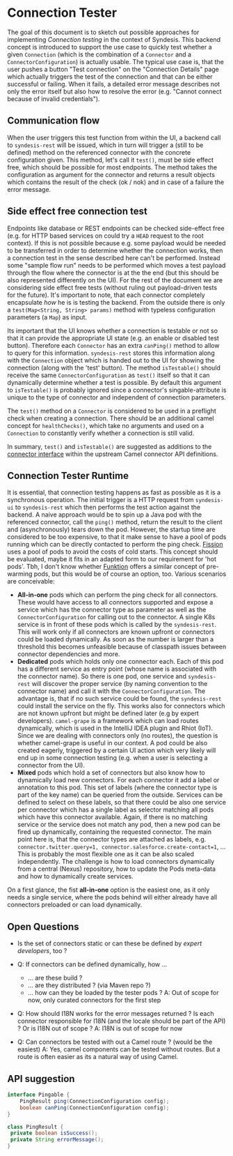 # Connection Tester

The goal of this document is to sketch out possible approaches for implementing _Connection testing_ in the context of Syndesis. This backend concept is introduced to support the use case to quickly test whether a given `Connection`  (which is the combination of a `Connector` and a `ConnectorConfiguration`) is actually usable. The typical use case is, that the user pushes a button "Test connection" on the "Connection Details" page which actually triggers the test of the connection and that can be either successful or failing. When it fails, a detailed error message describes not only the error itself but also how to resolve the error (e.g. "Cannot connect because of invalid credentials").

## Communication flow

When the user triggers this test function from within the UI, a backend call to `syndesis-rest` will be issued, which in turn will trigger a (still to be defined) method on the referenced connector with the concrete configuration given. This method, let's call it `test()`, must be side effect free, which should be possible for most endpoints. The method takes the configuration as argument for the connector and returns a result objects which contains the result of the check (ok / nok) and in case of a failure the error message.

## Side effect free connection test

Endpoints like database or REST endpoints can be checked side-effect free (e.g. for HTTP based services on could try a `HEAD` request to the root context). If this is not possible because e.g. some payload would be needed to be transferred in order to determine whether the connection works, then a connection test in the sense described here can't be performed. Instead some "sample flow run" needs to be performed which moves a test payload through the flow where the connector is at the the end (but this should be also represented differently on the UI). For the rest of the document we are considering side effect free tests (without ruling out payload-driven tests for the future). It's important to note, that each connector completely encapsulate _how_ he is is testing the backend. From the outside there is only a `test(Map<String, String> params)` method with typeless configuration parameters (a `Map`) as input.

Its important that the UI knows whether a connection is testable or not so that it can provide the appropriate UI state (e.g. an enable or disabled test button). Therefore each `Connector` has an extra `canPing()` method to allow to query for this information. `syndesis-rest` stores this information along with the `Connection` object which is handed out to the UI for showing the connection (along with the 'test' button). The method `isTestable()` should receive the same `ConnectorConfiguration` as `test()` itself so that it can dynamically determine whether a test is possible. By default this argument to `isTestable()` is probably ignored since a connector's singable-attribute is unique to the type of connector and independent of connection parameters.

The `test()` method on a `Connector` is considered to be used in a preflight check when creating a connection. There should be an additional camel concept for `healthChecks()`, which take no arguments and used on a `Connection` to constantly verify whether a connection is still valid.

In summary, `test()` and `isTestable()` are suggested as additions to the [connector interface](https://github.com/apache/camel/blob/master/connectors/camel-connector/src/main/java/org/apache/camel/component/connector/DefaultConnectorComponent.java) within the upstream Camel connector API definitions.

## Connection Tester Runtime

It is essential, that connection testing happens as fast as possible as it is a synchronous operation. The initial trigger is a HTTP request from `syndesis-ui` to `syndesis-rest` which then performs the test action against the backend. A naive approach would be to spin up a Java pod with the referenced connector, call the `ping()` method, return the result to the client and (asynchronously) tears down the pod. However, the startup time are considered to be too expensive, to that it make sense to have a pool of pods running which can be directly contacted to perform the ping check. [Fission](http://fission.io/) uses a pool of pods to avoid the costs of cold starts. This concept should be evaluated, maybe it fits in an adapted form to our requirement for 'hot pods'. Tbh, I don't know whether [Funktion](http://funktion.fabric8.io) offers a similar concept of pre-warming pods, but this would be of course an option, too.
Various scenarios are conceivable:

* **All-in-one** pods which can perform the ping check for all connectors. These would have access to all connectors supported and expose a service which has the connector type as parameter as well as the `ConnectorConfiguration` for calling out to the connector. A single K8s service is in front of these pods which is called by the `syndesis-rest`. This will work only if all connectors are known upfront or connectors could be loaded dynamically. As soon as the number is larger than a threshold this becomes unfeasible because of classpath issues between connector dependencies and more.
* **Dedicated** pods which holds only one connector each. Each of this pod has a different service as entry point (whose name is associated with the connector name). So there is one pod, one service and `syndesis-rest` will discover the proper service (by naming convention to the connector name) and call it with the `ConnectorConfiguration`. The advantage is, that if no such service could be found, the `syndesis-rest` could install the service on the fly. This works also for connectors which are not known upfront but might be defined later (e.g by expert developers). `camel-grape` is a framework which can load routes dynamically, which is used in the IntelliJ IDEA plugin and Rhiot (IoT). Since we are dealing with connectors only (no routes), the question is whether camel-grape is useful in our context. A pod could be also created eagerly, triggered by a certain UI action which very likely will end up in some connection testing (e.g. when a user is selecting a connector from the UI).
* **Mixed** pods which hold a set of connectors but also know how to dynamically load new connectors. For each connector it add a label or annotation to this pod. This set of labels (where the connector type is part of the key name) can be queried from the outside. Services can be defined to select on these labels, so that there could be also one service per connector which has a single label as selector matching all pods which have this connector available. Again, if there is no matching service or the service does not match any pod, then a new pod can be fired up dynamically, containing the requested connector. The main point here is, that the connector types are attached as labels, e.g. `connector.twitter.query=1, connector.salesforce.create-contact=1`, ... This is probably the most flexible one as it can be also scaled independently. The challenge is how to load connectors dynamically from a central (Nexus) repository, how to update the Pods meta-data and how to dynamically create services.

On a first glance, the fist **all-in-one** option is the easiest one, as it only needs a single service, where the pods behind will either already have all connectors preloaded or can load dynamically.

## Open Questions

* Is the set of connectors static or can these be defined by _expert developers_, too ?
* Q: If connectors can be defined dynamically, how ...
    * ... are these build ?
    * ... are they distributed ? (via Maven repo ?)
    * ... how can they be loaded by the tester pods ?
  A: Out of scope for now, only curated connectors for the first step
* Q: How should I18N works for the error messages returned ? Is each connector responsible for I18N (and the locale should be part of the API) ? Or is I18N out of scope ?
  A: I18N is out of scope for now

* Q: Can connectors be tested with out a Camel route ? (would be the easiest)
  A: Yes, camel components can be tested without routes. But a route is often easier as its a natural way of using Camel.

## API suggestion

```java
interface Pingable {
    PingResult ping(ConnectionConfiguration config);
    boolean canPing(ConnectionConfiguration config);
}

class PingResult {
 private boolean isSuccess();
 private String errorMessage();
}
```

